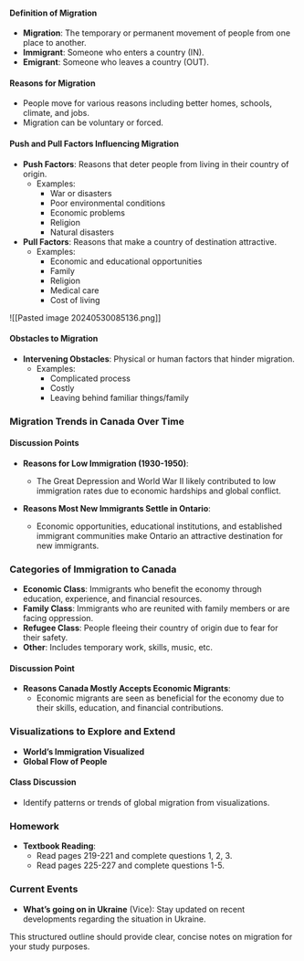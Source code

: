 #### Definition of Migration

- **Migration**: The temporary or permanent movement of people from one place to another.
- **Immigrant**: Someone who enters a country (IN).
- **Emigrant**: Someone who leaves a country (OUT).

#### Reasons for Migration

- People move for various reasons including better homes, schools, climate, and jobs.
- Migration can be voluntary or forced.

#### Push and Pull Factors Influencing Migration

- **Push Factors**: Reasons that deter people from living in their country of origin.
    - Examples:
        - War or disasters
        - Poor environmental conditions
        - Economic problems
        - Religion
        - Natural disasters
- **Pull Factors**: Reasons that make a country of destination attractive.
    - Examples:
        - Economic and educational opportunities
        - Family
        - Religion
        - Medical care
        - Cost of living

![[Pasted image 20240530085136.png]]

#### Obstacles to Migration

- **Intervening Obstacles**: Physical or human factors that hinder migration.
    - Examples:
        - Complicated process
        - Costly
        - Leaving behind familiar things/family

### Migration Trends in Canada Over Time

#### Discussion Points

- **Reasons for Low Immigration (1930-1950)**:
    
    - The Great Depression and World War II likely contributed to low immigration rates due to economic hardships and global conflict.
- **Reasons Most New Immigrants Settle in Ontario**:
    
    - Economic opportunities, educational institutions, and established immigrant communities make Ontario an attractive destination for new immigrants.

### Categories of Immigration to Canada

- **Economic Class**: Immigrants who benefit the economy through education, experience, and financial resources.
- **Family Class**: Immigrants who are reunited with family members or are facing oppression.
- **Refugee Class**: People fleeing their country of origin due to fear for their safety.
- **Other**: Includes temporary work, skills, music, etc.

#### Discussion Point

- **Reasons Canada Mostly Accepts Economic Migrants**:
    - Economic migrants are seen as beneficial for the economy due to their skills, education, and financial contributions.

### Visualizations to Explore and Extend

- **World’s Immigration Visualized**
- **Global Flow of People**

#### Class Discussion

- Identify patterns or trends of global migration from visualizations.

### Homework

- **Textbook Reading**:
    - Read pages 219-221 and complete questions 1, 2, 3.
    - Read pages 225-227 and complete questions 1-5.

### Current Events

- **What’s going on in Ukraine** (Vice): Stay updated on recent developments regarding the situation in Ukraine.

This structured outline should provide clear, concise notes on migration for your study purposes.